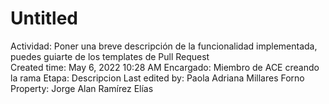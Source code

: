 # Untitled

Actividad: Poner una breve descripción de la funcionalidad implementada, puedes guiarte de los templates de Pull Request  
Created time: May 6, 2022 10:28 AM
Encargado: Miembro de ACE creando la rama
Etapa: Descripcion
Last edited by: Paola Adriana Millares Forno
Property: Jorge Alan Ramírez Elías